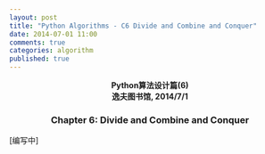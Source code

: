 ```yaml
---
layout: post
title: "Python Algorithms - C6 Divide and Combine and Conquer"
date: 2014-07-01 11:00
comments: true
categories: algorithm
published: true
---
```


**<center>Python算法设计篇(6)</center>**
**<center>逸夫图书馆, 2014/7/1</center>**

### <center>Chapter 6: Divide and Combine and Conquer</center>

[编写中]







